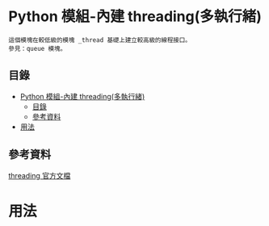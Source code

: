 # Python 模組-內建 threading(多執行緒)

```
這個模塊在較低級的模塊 _thread 基礎上建立較高級的線程接口。
參見：queue 模塊。
```

## 目錄

- [Python 模組-內建 threading(多執行緒)](#python-模組-內建-threading多執行緒)
	- [目錄](#目錄)
	- [參考資料](#參考資料)
- [用法](#用法)

## 參考資料

[threading 官方文檔](https://docs.python.org/zh-tw/3/library/threading.html)

# 用法

```Python
```
